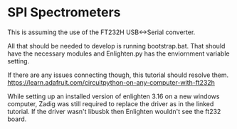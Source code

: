 # SPI Spectrometers

This is assuming the use of the FT232H USB<->Serial converter.

All that should be needed to develop is running bootstrap.bat.
That should have the necessary modules and Enlighten.py has the enviornment variable setting.

If there are any issues connecting though, this tutorial should resolve them.
https://learn.adafruit.com/circuitpython-on-any-computer-with-ft232h


While setting up an installed version of enlighten 3.16 on a new windows computer,
Zadig was still required to replace the driver as in the linked tutorial. If the driver wasn't
libusbk then Enlighten wouldn't see the ft232 board.
